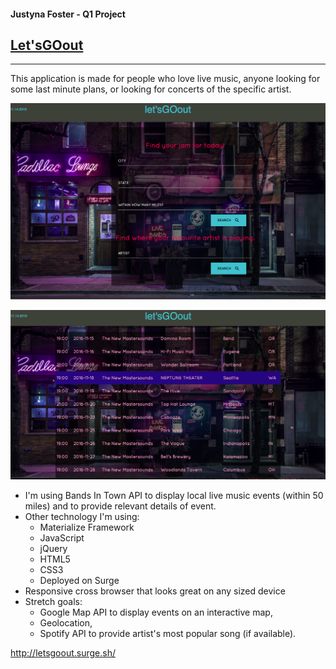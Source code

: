 #### Justyna Foster - Q1 Project 
## [Let'sGOout](http://letsgoout.surge.sh/)
---

This application is made for people who love live music, anyone looking for some last minute plans, or looking for concerts of the specific artist.

![alt text](https://github.com/SoleNero/Q1project/blob/master/readme/main_page.png "Main page")

![alt text](https://github.com/SoleNero/Q1project/blob/master/readme/search_result.png "Search result")

* I'm using Bands In Town API to display local live music events (within 50 miles) and to provide relevant details of event.
* Other technology I'm using:
  * Materialize Framework
  * JavaScript
  * jQuery
  * HTML5
  * CSS3
  * Deployed on Surge
* Responsive cross browser that looks great on any sized device
* Stretch goals: 
  * Google Map API to display events on an interactive map,
  * Geolocation,
  * Spotify API to provide artist's most popular song (if available).



http://letsgoout.surge.sh/